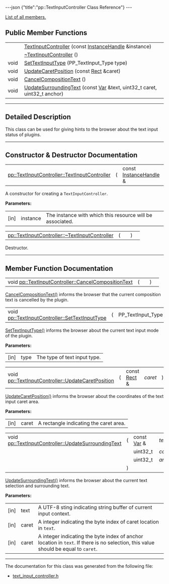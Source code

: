 ---json {"title":"pp::TextInputController Class Reference"} ---

[List of all members.](/docs/native-client/pepper_dev/cpp/classpp_1_1_text_input_controller-members/)

Public Member Functions
-----------------------

<table><tbody><tr class="odd"><td style="text-align: right;"> </td><td><a href="/docs/native-client/pepper_dev/cpp/classpp_1_1_text_input_controller#a6fe3648b0322ad724f0d103b61cbaee9" class="el">TextInputController</a> (const <a href="/docs/native-client/pepper_dev/cpp/classpp_1_1_instance_handle/" class="el">InstanceHandle</a> &amp;instance)</td></tr><tr class="even"><td style="text-align: right;"> </td><td><a href="/docs/native-client/pepper_dev/cpp/classpp_1_1_text_input_controller#a19e3cd5588f61113d4037cbf15069a96" class="el">~TextInputController</a> ()</td></tr><tr class="odd"><td style="text-align: right;">void </td><td><a href="/docs/native-client/pepper_dev/cpp/classpp_1_1_text_input_controller#acef9638552ba5254401ea3330140e67f" class="el">SetTextInputType</a> (PP_TextInput_Type type)</td></tr><tr class="even"><td style="text-align: right;">void </td><td><a href="/docs/native-client/pepper_dev/cpp/classpp_1_1_text_input_controller#a884a00a9d265d812424874542c2ee34c" class="el">UpdateCaretPosition</a> (const <a href="/docs/native-client/pepper_dev/cpp/classpp_1_1_rect/" class="el">Rect</a> &amp;caret)</td></tr><tr class="odd"><td style="text-align: right;">void </td><td><a href="/docs/native-client/pepper_dev/cpp/classpp_1_1_text_input_controller#a19329ad0e0ca3e7a7d31cf51462643cb" class="el">CancelCompositionText</a> ()</td></tr><tr class="even"><td style="text-align: right;">void </td><td><a href="/docs/native-client/pepper_dev/cpp/classpp_1_1_text_input_controller#a59fc139f69ed425f632c16313e69ceca" class="el">UpdateSurroundingText</a> (const <a href="/docs/native-client/pepper_dev/cpp/classpp_1_1_var/" class="el">Var</a> &amp;text, uint32_t caret, uint32_t anchor)</td></tr></tbody></table>

------------------------------------------------------------------------

<span id="details" class="anchor" style="margin: 0;"></span>

Detailed Description
--------------------

This class can be used for giving hints to the browser about the text input status of plugins.

------------------------------------------------------------------------

Constructor & Destructor Documentation
--------------------------------------

<span id="a6fe3648b0322ad724f0d103b61cbaee9" class="anchor" style="margin: 0;"></span>

<table><tbody><tr class="odd"><td><a href="/docs/native-client/pepper_dev/cpp/classpp_1_1_text_input_controller#a6fe3648b0322ad724f0d103b61cbaee9" class="el">pp::TextInputController::TextInputController</a></td><td>(</td><td>const <a href="/docs/native-client/pepper_dev/cpp/classpp_1_1_instance_handle/" class="el">InstanceHandle</a> &amp; </td><td><em>instance</em></td><td>)</td><td><code> [explicit]</code></td></tr></tbody></table>

A constructor for creating a `TextInputController`.

**Parameters:**  
<table><tbody><tr class="odd"><td>[in]</td><td>instance</td><td>The instance with which this resource will be associated.</td></tr></tbody></table>

<span id="a19e3cd5588f61113d4037cbf15069a96" class="anchor" style="margin: 0;"></span>

<table><tbody><tr class="odd"><td><a href="/docs/native-client/pepper_dev/cpp/classpp_1_1_text_input_controller#a19e3cd5588f61113d4037cbf15069a96" class="el">pp::TextInputController::~TextInputController</a></td><td>(</td><td></td><td>)</td><td></td></tr></tbody></table>

Destructor.

------------------------------------------------------------------------

Member Function Documentation
-----------------------------

<span id="a19329ad0e0ca3e7a7d31cf51462643cb" class="anchor" style="margin: 0;"></span>

<table><tbody><tr class="odd"><td>void <a href="/docs/native-client/pepper_dev/cpp/classpp_1_1_text_input_controller#a19329ad0e0ca3e7a7d31cf51462643cb" class="el">pp::TextInputController::CancelCompositionText</a></td><td>(</td><td></td><td>)</td><td></td></tr></tbody></table>

<a href="/docs/native-client/pepper_dev/cpp/classpp_1_1_text_input_controller#a19329ad0e0ca3e7a7d31cf51462643cb" class="el" title="CancelCompositionText() informs the browser that the current composition text is cancelled by the plu...">CancelCompositionText()</a> informs the browser that the current composition text is cancelled by the plugin.

<span id="acef9638552ba5254401ea3330140e67f" class="anchor" style="margin: 0;"></span>

<table><tbody><tr class="odd"><td>void <a href="/docs/native-client/pepper_dev/cpp/classpp_1_1_text_input_controller#acef9638552ba5254401ea3330140e67f" class="el">pp::TextInputController::SetTextInputType</a></td><td>(</td><td>PP_TextInput_Type </td><td><em>type</em></td><td>)</td><td></td></tr></tbody></table>

<a href="/docs/native-client/pepper_dev/cpp/classpp_1_1_text_input_controller#acef9638552ba5254401ea3330140e67f" class="el" title="SetTextInputType() informs the browser about the current text input mode of the plugin.">SetTextInputType()</a> informs the browser about the current text input mode of the plugin.

**Parameters:**  
<table><tbody><tr class="odd"><td>[in]</td><td>type</td><td>The type of text input type.</td></tr></tbody></table>

<span id="a884a00a9d265d812424874542c2ee34c" class="anchor" style="margin: 0;"></span>

<table><tbody><tr class="odd"><td>void <a href="/docs/native-client/pepper_dev/cpp/classpp_1_1_text_input_controller#a884a00a9d265d812424874542c2ee34c" class="el">pp::TextInputController::UpdateCaretPosition</a></td><td>(</td><td>const <a href="/docs/native-client/pepper_dev/cpp/classpp_1_1_rect/" class="el">Rect</a> &amp; </td><td><em>caret</em></td><td>)</td><td></td></tr></tbody></table>

<a href="/docs/native-client/pepper_dev/cpp/classpp_1_1_text_input_controller#a884a00a9d265d812424874542c2ee34c" class="el" title="UpdateCaretPosition() informs the browser about the coordinates of the text input caret area...">UpdateCaretPosition()</a> informs the browser about the coordinates of the text input caret area.

**Parameters:**  
<table><tbody><tr class="odd"><td>[in]</td><td>caret</td><td>A rectangle indicating the caret area.</td></tr></tbody></table>

<span id="a59fc139f69ed425f632c16313e69ceca" class="anchor" style="margin: 0;"></span>

<table><tbody><tr class="odd"><td>void <a href="/docs/native-client/pepper_dev/cpp/classpp_1_1_text_input_controller#a59fc139f69ed425f632c16313e69ceca" class="el">pp::TextInputController::UpdateSurroundingText</a></td><td>(</td><td>const <a href="/docs/native-client/pepper_dev/cpp/classpp_1_1_var/" class="el">Var</a> &amp; </td><td><em>text</em>,</td></tr><tr class="even"><td></td><td></td><td>uint32_t </td><td><em>caret</em>,</td></tr><tr class="odd"><td></td><td></td><td>uint32_t </td><td><em>anchor</em> </td></tr><tr class="even"><td></td><td>)</td><td></td><td></td></tr></tbody></table>

<a href="/docs/native-client/pepper_dev/cpp/classpp_1_1_text_input_controller#a59fc139f69ed425f632c16313e69ceca" class="el" title="UpdateSurroundingText() informs the browser about the current text selection and surrounding text...">UpdateSurroundingText()</a> informs the browser about the current text selection and surrounding text.

**Parameters:**  
<table><tbody><tr class="odd"><td>[in]</td><td>text</td><td>A UTF-8 sting indicating string buffer of current input context.</td></tr><tr class="even"><td>[in]</td><td>caret</td><td>A integer indicating the byte index of caret location in <code>text</code>.</td></tr><tr class="odd"><td>[in]</td><td>caret</td><td>A integer indicating the byte index of anchor location in <code>text</code>. If there is no selection, this value should be equal to <code>caret</code>.</td></tr></tbody></table>

------------------------------------------------------------------------

The documentation for this class was generated from the following file:

-   <a href="/docs/native-client/pepper_dev/cpp/text__input__controller_8h/" class="el">text_input_controller.h</a>
